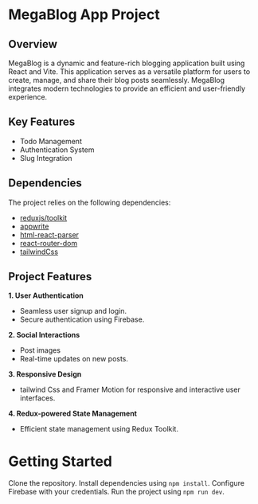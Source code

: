 # MegaBlog App Project

## Overview
MegaBlog is a dynamic and feature-rich blogging application built using React and Vite. This application serves as a versatile platform for users to create, manage, and share their blog posts seamlessly. MegaBlog integrates modern technologies to provide an efficient and user-friendly experience.
## Key Features
- Todo Management
- Authentication System
- Slug Integration

## Dependencies
The project relies on the following dependencies:

- [reduxjs/toolkit](https://www.npmjs.com/package/@reduxjs/toolkit)
-  [appwrite](https://www.npmjs.com/package/appwrite)
-  [html-react-parser](https://www.npmjs.com/package/html-react-parser)
-  [react-router-dom](https://www.npmjs.com/package/react-router-dom)
-  [tailwindCss](https://www.npmjs.com/package/tailwindcss)

## Project Features
**1. User Authentication**
- Seamless user signup and login.
- Secure authentication using Firebase.

**2. Social Interactions**
- Post images
- Real-time updates on new posts.

**3. Responsive Design**
- tailwind Css and Framer Motion for responsive and interactive user interfaces.

**4. Redux-powered State Management**
- Efficient state management using Redux Toolkit.
 # Getting Started
  Clone the repository.
  Install dependencies using ` npm install `.
  Configure Firebase with your credentials.
  Run the project using  ` npm run dev `.
  


